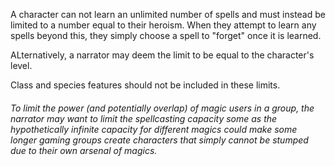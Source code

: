 A character can not learn an unlimited number of spells and must instead be limited to a number equal to their heroism. When they attempt to learn any spells beyond this, they simply choose a spell to "forget" once it is learned.

ALternatively, a narrator may deem the limit to be equal to the character's level.

Class and species features should not be included in these limits.

###### To limit the power (and potentially overlap) of magic users in a group, the narrator may want to limit the spellcasting capacity some as the hypothetically infinite capacity for different magics could make some longer gaming groups create characters that simply cannot be stumped due to their own arsenal of magics.
